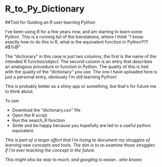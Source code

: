 # R_to_Py_Dictionary
##Tool for Guiding an R user learning Python

I've been using R for a few years now, and am starting to learn some Python. This is a running list of the translations, where I think "I know exactly how to do this in R, what is the equivalent function in Python?!?! #$%@"

The "dictionary" in this case is just two columns, the first is the name of the intended R function/object. The second column is an entry that describes an analogous procedure or function in Python. The quality of this is tied with the quality of the "dictionary" you use. The one I have uploaded here is just a personal entry, obviously I'm still learning Python!

This is probably better as a shiny app or something, but that's for future me to think about.

To use:

- Download the "dictionary.csv" file
- Open the R script
- Run the search_R function
- Smile and be happy because you hopefully are led to a useful python equivalent.

*This is part of a larger effort that I'm trying to document my struggles of learning new concepts and tools. The aim is to re-examine those struggles if I'm ever teaching the concept in the future.*

*This might also be way to much, and googling is easier.. who knows*
